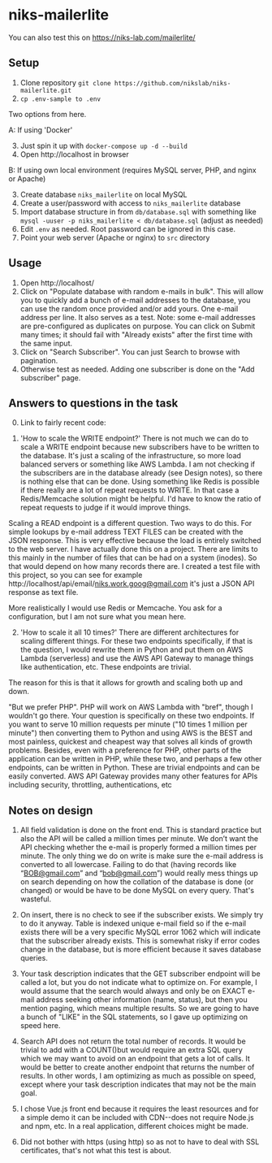 # niks-mailerlite


You can also test this on https://niks-lab.com/mailerlite/


## Setup


1. Clone repository `git clone https://github.com/nikslab/niks-mailerlite.git`
2. `cp .env-sample to .env`


Two options from here.


A: If using 'Docker'


3. Just spin it up with `docker-compose up -d --build`
4. Open http://localhost in browser


B: If using own local environment (requires MySQL server, PHP, and nginx or Apache)


3. Create database `niks_mailerlite` on local MySQL
4. Create a user/password with access to `niks_mailerlite` database
5. Import database structure in from `db/database.sql` with something like `mysql -uuser -p niks_mailerlite < db/database.sql` (adjust as needed)
6. Edit `.env` as needed. Root password can be ignored in this case.
7. Point your web server (Apache or nginx) to `src` directory




## Usage


1. Open http://localhost/
2. Click on "Populate database with random e-mails in bulk". This will allow you to quickly add a bunch of e-mail addresses to the database, you can use the random once provided and/or add yours. One e-mail address per line. It also serves as a test. Note: some e-mail addresses are pre-configured as duplicates on purpose. You can click on Submit many times; it should fail with "Already exists" after the first time with the same input.
3. Click on "Search Subscriber". You can just Search to browse with pagination.
4. Otherwise test as needed. Adding one subscriber is done on the "Add subscriber" page.




## Answers to questions in the task


0. Link to fairly recent code:


1. 'How to scale the WRITE endpoint?'
There is not much we can do to scale a WRITE endpoint because new subscribers have to be written to the database. It's just a scaling of the infrastructure, so more load balanced servers or something like AWS Lambda. I am not checking if the subscribers are in the database already (see Design notes), so there is nothing else that can be done. Using something like Redis is possible if there really are a lot of repeat requests to WRITE. In that case a Redis/Memcache solution might be helpful. I'd have to know the ratio of repeat requests to judge if it would improve things.




 Scaling a READ endpoint is a different question. Two ways to do this. For simple lookups by e-mail address TEXT FILES can be created with the JSON response. This is very effective because the load is entirely switched to the web server. I have actually done this on a project. There are limits to this mainly in the number of files that can be had on a system (inodes). So that would depend on how many records there are. I created a test file with this project, so you can see for example http://localhost/api/email/niks.work.goog@gmail.com it's just a JSON API response as text file.




 More realistically I would use Redis or Memcache. You ask for a configuration, but I am not sure what you mean here.


2. 'How to scale it all 10 times?'
There are different architectures for scaling different things. For these two endpoints specifically, if that is the question, I would rewrite them in Python and put them on AWS Lambda (serverless) and use the AWS API Gateway to manage things like authentication, etc. These endpoints are trivial.


 The reason for this is that it allows for growth and scaling both up and down.


 "But we prefer PHP". PHP will work on AWS Lambda with "bref", though I wouldn't go there. Your question is specifically on these two endpoints. If you want to serve 10 million requests per minute ("10 times 1 million per minute") then converting them to Python and using AWS is the BEST and most painless, quickest and cheapest way that solves all kinds of growth problems.
 Besides, even with a preference for PHP, other parts of the application can be written in PHP, while these two, and perhaps a few other endpoints, can be written in Python. These are trivial endpoints and can be easily converted. AWS API Gateway provides many other features for APIs including security, throttling, authentications, etc




## Notes on design


1. All field validation is done on the front end. This is standard practice but also the API will be called a million times per minute. We don’t want the API checking whether the e-mail is properly formed a million times per minute. The only thing we do on write is make sure the e-mail address is converted to all lowercase. Failing to do that (having records like “BOB@gmail.com” and “bob@gmail.com”) would really mess things up on search depending on how the collation of the database is done (or changed) or would be have to be done MySQL on every query. That's wasteful.


2. On insert, there is no check to see if the subscriber exists. We simply try to do it anyway. Table is indexed unique e-mail field so if the e-mail exists there will be a very specific MySQL error 1062 which will indicate that the subscriber already exists. This is somewhat risky if error codes change in the database, but is more efficient because it saves database queries.


3. Your task description indicates that the GET subscriber endpoint will be called a lot, but you do not indicate what to optimize on. For example, I would assume that the search would always and only be on EXACT e-mail address seeking other information (name, status), but then you mention paging, which means multiple results. So we are going to have a bunch of "LIKE" in the SQL statements, so I gave up optimizing on speed here.


4. Search API does not return the total number of records. It would be trivial to add with a COUNT()but would require an extra SQL query which we may want to avoid on an endpoint that gets a lot of calls. It would be better to create another endpoint that returns the number of results. In other words, I am optimizing as much as possible on speed, except where your task description indicates that may not be the main goal.


5. I chose Vue.js front end because it requires the least resources and for a simple demo it can be included with CDN--does not require Node.js and npm, etc. In a real application, different choices might be made.


6. Did not bother with https (using http) so as not to have to deal with SSL certificates, that's not what this test is about.





